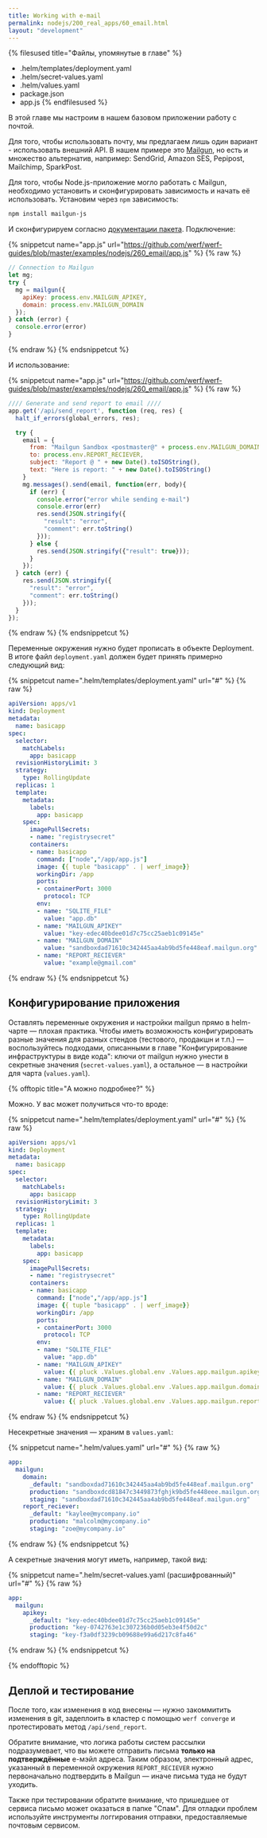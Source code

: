 ```yaml
---
title: Working with e-mail
permalink: nodejs/200_real_apps/60_email.html
layout: "development"
---
```


{% filesused title="Файлы, упомянутые в главе" %}
- .helm/templates/deployment.yaml
- .helm/secret-values.yaml
- .helm/values.yaml
- package.json
- app.js
{% endfilesused %}

В этой главе мы настроим в нашем базовом приложении работу с почтой.

Для того, чтобы использовать почту, мы предлагаем лишь один вариант - использовать внешний API. В нашем примере это [Mailgun](https://www.mailgun.com/), но есть и множество альтернатив, например: SendGrid, Amazon SES, Pepipost, Mailchimp, SparkPost.

Для того, чтобы Node.js-приложение могло работать с Mailgun, необходимо установить и сконфигурировать зависимость и начать её использовать. Установим через `npm` зависимость:

```bash
npm install mailgun-js
```

И сконфигурируем согласно [документации пакета](https://github.com/mailgun/mailgun-js#documentation). Подключение:

{% snippetcut name="app.js" url="https://github.com/werf/werf-guides/blob/master/examples/nodejs/260_email/app.js" %}
{% raw %}
```js
// Connection to Mailgun
let mg;
try {
  mg = mailgun({
    apiKey: process.env.MAILGUN_APIKEY,
    domain: process.env.MAILGUN_DOMAIN
  });
} catch (error) {
  console.error(error)
}
```
{% endraw %}
{% endsnippetcut %}

И использование:

{% snippetcut name="app.js" url="https://github.com/werf/werf-guides/blob/master/examples/nodejs/260_email/app.js" %}
{% raw %}
```js
//// Generate and send report to email ////
app.get('/api/send_report', function (req, res) {
  halt_if_errors(global_errors, res);

  try {
    email = {
      from: "Mailgun Sandbox <postmaster@" + process.env.MAILGUN_DOMAIN + ">",
      to: process.env.REPORT_RECIEVER,
      subject: "Report @ " + new Date().toISOString(),
      text: "Here is report: " + new Date().toISOString()
    }
    mg.messages().send(email, function(err, body){
      if (err) {
        console.error("error while sending e-mail")
        console.error(err)
        res.send(JSON.stringify({
          "result": "error",
          "comment": err.toString()
        }));
      } else {
        res.send(JSON.stringify({"result": true}));
      }
    });
  } catch (err) {
    res.send(JSON.stringify({
      "result": "error",
      "comment": err.toString()
    }));
  }
});
```
{% endraw %}
{% endsnippetcut %}

Переменные окружения нужно будет прописать в объекте Deployment. В итоге файл `deployment.yaml` должен будет принять примерно следующий вид:

{% snippetcut name=".helm/templates/deployment.yaml" url="#" %}
{% raw %}
```yaml
apiVersion: apps/v1
kind: Deployment
metadata:
  name: basicapp
spec:
  selector:
    matchLabels:
      app: basicapp
  revisionHistoryLimit: 3
  strategy:
    type: RollingUpdate
  replicas: 1
  template:
    metadata:
      labels:
        app: basicapp
    spec:
      imagePullSecrets:
      - name: "registrysecret"
      containers:
      - name: basicapp
        command: ["node","/app/app.js"]
        image: {{ tuple "basicapp" . | werf_image}}
        workingDir: /app
        ports:
        - containerPort: 3000
          protocol: TCP
        env:
        - name: "SQLITE_FILE"
          value: "app.db"
        - name: "MAILGUN_APIKEY"
          value: "key-edec40bdee01d7c75cc25aeb1c09145e"
        - name: "MAILGUN_DOMAIN"
          value: "sandboxdad71610c342445aa4ab9bd5fe448eaf.mailgun.org"
        - name: "REPORT_RECIEVER"
          value: "example@gmail.com"
```
{% endraw %}
{% endsnippetcut %}

## Конфигурирование приложения

Оставлять переменные окружения и настройки mailgun прямо в helm-чарте — плохая практика. Чтобы иметь возможность конфигурировать разные значения для разных стендов (тестового, продакшн и т.п.) — воспользуйтесь подходами, описанными в главе "Конфигурирование инфраструктуры в виде кода": ключи от mailgun нужно унести в секретные значения (`secret-values.yaml`), а остальное — в настройки для чарта (`values.yaml`). 

{% offtopic title="А можно подробнее?" %}

Можно. У вас может получиться что-то вроде:

{% snippetcut name=".helm/templates/deployment.yaml" url="#" %}
{% raw %}
```yaml
apiVersion: apps/v1
kind: Deployment
metadata:
  name: basicapp
spec:
  selector:
    matchLabels:
      app: basicapp
  revisionHistoryLimit: 3
  strategy:
    type: RollingUpdate
  replicas: 1
  template:
    metadata:
      labels:
        app: basicapp
    spec:
      imagePullSecrets:
      - name: "registrysecret"
      containers:
      - name: basicapp
        command: ["node","/app/app.js"]
        image: {{ tuple "basicapp" . | werf_image}}
        workingDir: /app
        ports:
        - containerPort: 3000
          protocol: TCP
        env:
        - name: "SQLITE_FILE"
          value: "app.db"
        - name: "MAILGUN_APIKEY"
          value: {{ pluck .Values.global.env .Values.app.mailgun.apikey | first | default .Values.app.mailgun.endpoint._default | quote }}
        - name: "MAILGUN_DOMAIN"
          value: {{ pluck .Values.global.env .Values.app.mailgun.domain | first | default .Values.app.mailgun.domain._default | quote }}
        - name: "REPORT_RECIEVER"
          value: {{ pluck .Values.global.env .Values.app.mailgun.report_reciever | first | default .Values.app.mailgun.report_reciever._default | quote }}
``` 
{% endraw %}
{% endsnippetcut %}

Несекретные значения — храним в `values.yaml`:

{% snippetcut name=".helm/values.yaml" url="#" %}
{% raw %}
```yaml
app:
  mailgun:
    domain:
      _default: "sandboxdad71610c342445aa4ab9bd5fe448eaf.mailgun.org"
      production: "sandboxdcd81847c3449873fghjk9bd5fe448eee.mailgun.org"
      staging: "sandboxdad71610c342445aa4ab9bd5fe448eaf.mailgun.org"
    report_reciever:
      _default: "kaylee@mycompany.io"
      production: "malcolm@mycompany.io"
      staging: "zoe@mycompany.io"
```
{% endraw %}
{% endsnippetcut %}

А секретные значения могут иметь, например, такой вид:

{% snippetcut name=".helm/secret-values.yaml (расшифрованный)" url="#" %}
{% raw %}
```yaml
app:
  mailgun:
    apikey:
      _default: "key-edec40bdee01d7c75cc25aeb1c09145e"
      production: "key-0742763e1c307236b0d05eb3e4f50d2c"
      staging: "key-f3a0df3239cb09688e99a6d217c8fa46"
```
{% endraw %}
{% endsnippetcut %}

{% endofftopic %}

## Деплой и тестирование

После того, как изменения в код внесены — нужно закоммитить изменения в git, задеплоить в кластер с помощью `werf converge` и протестировать метод `/api/send_report`.

Обратите внимание, что логика работы систем рассылки подразумевает, что вы можете отправить письма **только на подтверждённые** е-мэйл адреса. Таким образом, электронный адрес, указанный в переменной окружения `REPORT_RECIEVER` нужно первоначально подтвердить в Mailgun — иначе письма туда не будут уходить.

Также при тестировании обратите внимание, что пришедшее от сервиса письмо может оказаться в папке "Спам". Для отладки проблем используйте инструменты логгирования отправки, предоставляемые почтовым сервисом.

<div id="go-forth-button">
    <go-forth url="80_database.html" label="Подключаем Managed PostgreSQL" framework="{{ page.label_framework }}" ci="{{ page.label_ci }}" guide-code="{{ page.guide_code }}" base-url="{{ site.baseurl }}"></go-forth>
</div>
